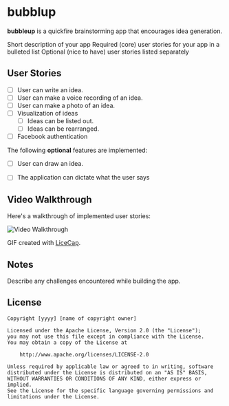 # bubblup

**bubbleup** is a quickfire brainstorming app that encourages idea generation.

Short description of your app
Required (core) user stories for your app in a bulleted list
Optional (nice to have) user stories listed separately

## User Stories

- [ ] User can write an idea.
- [ ] User can make a voice recording of an idea.
- [ ] User can make a photo of an idea.
- [ ] Visualization of ideas
  - [ ] Ideas can be listed out.
  - [ ] Ideas can be rearranged.
- [ ] Facebook authentication

The following **optional** features are implemented:

- [ ] User can draw an idea.
- [ ] The application can dictate what the user says




## Video Walkthrough 

Here's a walkthrough of implemented user stories:

<img src='http://i.imgur.com/link/to/your/gif/file.gif' title='Video Walkthrough' width='' alt='Video Walkthrough' />

GIF created with [LiceCap](http://www.cockos.com/licecap/).

## Notes

Describe any challenges encountered while building the app.

## License

    Copyright [yyyy] [name of copyright owner]

    Licensed under the Apache License, Version 2.0 (the "License");
    you may not use this file except in compliance with the License.
    You may obtain a copy of the License at

        http://www.apache.org/licenses/LICENSE-2.0

    Unless required by applicable law or agreed to in writing, software
    distributed under the License is distributed on an "AS IS" BASIS,
    WITHOUT WARRANTIES OR CONDITIONS OF ANY KIND, either express or implied.
    See the License for the specific language governing permissions and
    limitations under the License.

